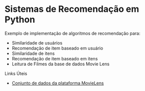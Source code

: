 # Sistemas de Recomendação em Python
Exemplo de implementação de algoritmos de recomendação para:
- Similaridade de usuários
- Recomendação de item baseado em usuário
- Similaridade de itens
- Recomendação de item baseado em itens
- Leitura de Filmes da base de dados Movie Lens

Links Úteis
- [Conjunto de dados da plataforma MovieLens](https://grouplens.org/datasets/movielens/)